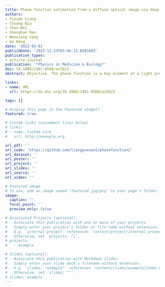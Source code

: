 ```yaml
---
title: Phase function estimation from a diffuse optical image via deep learning
authors:
- Yuxuan Liang
- Chuang Niu
- Chen Wei
- Shenghan Ren
- Wenxiang Cong
- Ge Wang
date: '2022-03-01'
publishDate: '2023-12-23T03:46:13.858160Z'
publication_types:
- article-journal
publication: '*Physics in Medicine & Biology*'
doi: 10.1088/1361-6560/ac5b21
abstract: Objective. The phase function is a key element of a light propagation model for Monte Carlo (MC) simulation, which is usually fitted with an analytic function with associated parameters. In recent years, machine learning methods were reported to estimate the parameters of the phase function of a particular form such as the Henyey–Greenstein phase function but, to our knowledge, no studies have been performed to determine the form of the phase function. Approach. Here we design a convolutional neural network (CNN) to estimate the phase function from a diffuse optical image without any explicit assumption on the form of the phase function. Specifically, we use a Gaussian mixture model (GMM) as an example to represent the phase function generally and learn the model parameters accurately. The GMM is selected because it provides the analytic expression of phase function to facilitate deflection angle sampling in MC simulation, and does not significantly increase the number of free parameters. Main Results. Our proposed method is validated on MC-simulated reflectance images of typical biological tissues using the Henyey–Greenstein phase function with different anisotropy factors. The mean squared error of the phase function is 0.01 and the relative error of the anisotropy factor is 3.28%. Significance. We propose the first data-driven CNN-based inverse MC model to estimate the form of scattering phase function. The effects of field of view and spatial resolution are analyzed and the findings provide guidelines for optimizing the experimental protocol in practical applications. Summary. We developed the first data-driven CNN-based inverse Monte Carlo model to estimate the form of scattering phase function. The findings provide guidelines for optimizing the experimental protocol in practical applications.

links:
- name: URL
  url: https://dx.doi.org/10.1088/1361-6560/ac5b21

tags: []

# Display this page in the Featured widget?
featured: true

# Custom links (uncomment lines below)
# links:
# - name: Custom Link
#   url: http://example.org

url_pdf: ''
url_code: 'https://github.com/liangyuxuan1/phasefunction2'
url_dataset: ''
url_poster: ''
url_project: ''
url_slides: ''
url_source: ''
url_video: ''

# Featured image
# To use, add an image named `featured.jpg/png` to your page's folder.
image:
  caption: ''
  focal_point: ''
  preview_only: false

# Associated Projects (optional).
#   Associate this publication with one or more of your projects.
#   Simply enter your project's folder or file name without extension.
#   E.g. `internal-project` references `content/project/internal-project/index.md`.
#   Otherwise, set `projects: []`.
# projects:
#   - example

# Slides (optional).
#   Associate this publication with Markdown slides.
#   Simply enter your slide deck's filename without extension.
#   E.g. `slides: "example"` references `content/slides/example/index.md`.
#   Otherwise, set `slides: ""`.
# slides: example
---
```


